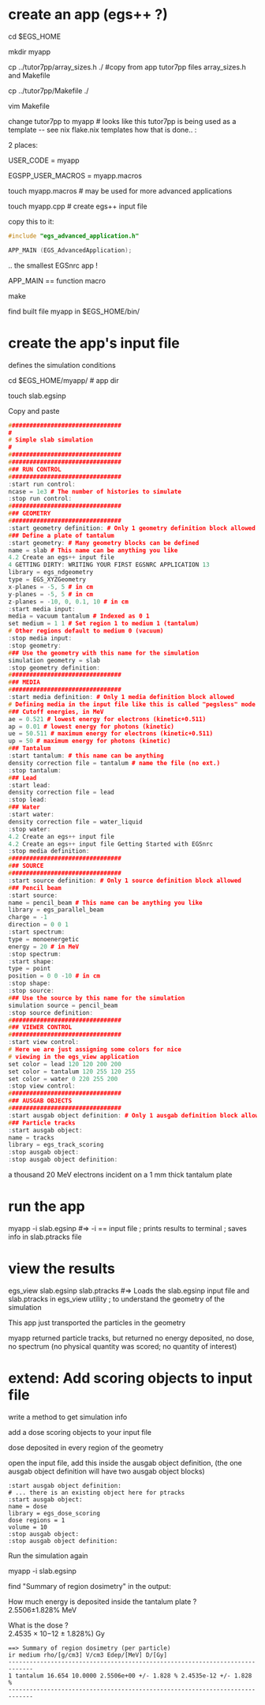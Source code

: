 # create an app (egs++ ?)

cd $EGS_HOME

mkdir myapp 

cp ../tutor7pp/array_sizes.h ./    #copy from app tutor7pp files array_sizes.h and Makefile

cp ../tutor7pp/Makefile ./

vim Makefile 

change tutor7pp to myapp # looks like this tutor7pp is being used as a template -- see nix flake.nix templates how that is done..  :

2 places:

USER_CODE = myapp

EGSPP_USER_MACROS = myapp.macros

touch myapp.macros    # may be used for more advanced applications
 
touch myapp.cpp   # create egs++ input file 

copy this to it:

```c
#include "egs_advanced_application.h"

APP_MAIN (EGS_AdvancedApplication);
```

.. the smallest EGSnrc app ! 

APP_MAIN == function macro

make 

find built file myapp in $EGS_HOME/bin/ 


# create the app's input file   

defines the simulation conditions 

cd $EGS_HOME/myapp/     # app dir

touch slab.egsinp   

Copy and paste
```c++
################################
#
# Simple slab simulation
#
################################
################################
### RUN CONTROL
################################
:start run control:
ncase = 1e3 # The number of histories to simulate
:stop run control:
################################
### GEOMETRY
################################
:start geometry definition: # Only 1 geometry definition block allowed
### Define a plate of tantalum
:start geometry: # Many geometry blocks can be defined
name = slab # This name can be anything you like
4.2 Create an egs++ input file
4 GETTING DIRTY: WRITING YOUR FIRST EGSNRC APPLICATION 13
library = egs_ndgeometry
type = EGS_XYZGeometry
x-planes = -5, 5 # in cm
y-planes = -5, 5 # in cm
z-planes = -10, 0, 0.1, 10 # in cm
:start media input:
media = vacuum tantalum # Indexed as 0 1
set medium = 1 1 # Set region 1 to medium 1 (tantalum)
# Other regions default to medium 0 (vacuum)
:stop media input:
:stop geometry:
### Use the geometry with this name for the simulation
simulation geometry = slab
:stop geometry definition:
################################
### MEDIA
################################
:start media definition: # Only 1 media definition block allowed
# Defining media in the input file like this is called "pegsless" mode
### Cutoff energies, in MeV
ae = 0.521 # lowest energy for electrons (kinetic+0.511)
ap = 0.01 # lowest energy for photons (kinetic)
ue = 50.511 # maximum energy for electrons (kinetic+0.511)
up = 50 # maximum energy for photons (kinetic)
### Tantalum
:start tantalum: # this name can be anything
density correction file = tantalum # name the file (no ext.)
:stop tantalum:
### Lead
:start lead:
density correction file = lead
:stop lead:
### Water
:start water:
density correction file = water_liquid
:stop water:
4.2 Create an egs++ input file
4.2 Create an egs++ input file Getting Started with EGSnrc
:stop media definition:
################################
### SOURCE
################################
:start source definition: # Only 1 source definition block allowed
### Pencil beam
:start source:
name = pencil_beam # This name can be anything you like
library = egs_parallel_beam
charge = -1
direction = 0 0 1
:start spectrum:
type = monoenergetic
energy = 20 # in MeV
:stop spectrum:
:start shape:
type = point
position = 0 0 -10 # in cm
:stop shape:
:stop source:
### Use the source by this name for the simulation
simulation source = pencil_beam
:stop source definition:
################################
### VIEWER CONTROL
################################
:start view control:
# Here we are just assigning some colors for nice
# viewing in the egs_view application
set color = lead 120 120 200 200
set color = tantalum 120 255 120 255
set color = water 0 220 255 200
:stop view control:
################################
### AUSGAB OBJECTS
################################
:start ausgab object definition: # Only 1 ausgab definition block allowed
### Particle tracks
:start ausgab object:
name = tracks
library = egs_track_scoring
:stop ausgab object:
:stop ausgab object definition:
```

a thousand 20 MeV electrons
incident on 
a 1 mm thick tantalum plate

# run the app

myapp -i slab.egsinp              #=> -i == input file  ; prints results to terminal ; saves info in slab.ptracks file

# view the results 

egs_view slab.egsinp slab.ptracks       #=> Loads the slab.egsinp input file and slab.ptracks in egs_view utility ; to understand the geometry of the simulation 

This app just transported the particles in the geometry 

myapp returned particle tracks, 
but returned no energy deposited, no dose, no spectrum (no physical quantity was scored; no quantity of interest)



# extend: Add scoring objects to input file

write a method to get simulation info

add a dose scoring objects to your input file 

dose deposited in every region of the geometry 

open the input file, 
add this inside the ausgab object definition,
(the one ausgab object definition will have two ausgab object blocks)
```
:start ausgab object definition:
# ... there is an existing object here for ptracks
:start ausgab object:
name = dose
library = egs_dose_scoring
dose regions = 1
volume = 10
:stop ausgab object:
:stop ausgab object definition:
```

Run the simulation again 

myapp -i slab.egsinp

find "Summary of region dosimetry" in the output:

How much energy is deposited inside the tantalum plate ?  
2.5506±1.828% MeV

What is the dose ?  
2.4535 × 10−12 ± 1.828%) Gy

```console
==> Summary of region dosimetry (per particle)
ir medium rho/[g/cm3] V/cm3 Edep/[MeV] D/[Gy]
-----------------------------------------------------------------------------
1 tantalum 16.654 10.0000 2.5506e+00 +/- 1.828 % 2.4535e-12 +/- 1.828 %
-----------------------------------------------------------------------------
```

